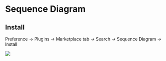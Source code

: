 # Sequence Diagram

## Install

Preference -> Plugins -> Marketplace tab -> Search -> Sequence Diagram -> Install

![](attachments/Pasted%20image%2020230304204203.png)